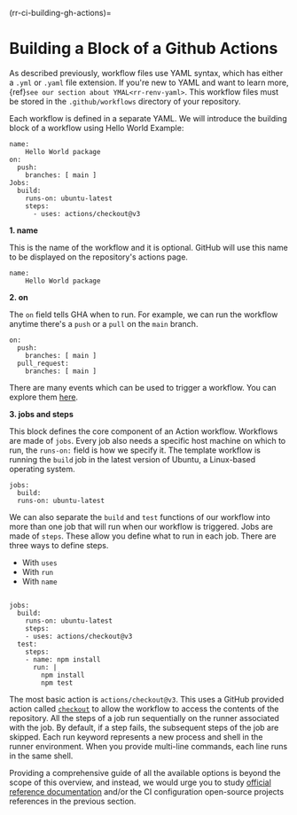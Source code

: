 (rr-ci-building-gh-actions)=
# Building a Block of a Github Actions

As described previously, workflow files use YAML syntax, which has either a `.yml` or `.yaml` file extension.
If you're new to YAML and want to learn more, {ref}`see our section about YMAL<rr-renv-yaml>`.
This workflow files must be stored in the `.github/workflows` directory of your repository.

Each workflow is defined in a separate YAML. We will introduce the building block of a workflow using Hello World Example:

```
name:
    Hello World package
on:
  push:
    branches: [ main ]
Jobs:
  build:
    runs-on: ubuntu-latest
    steps:
      - uses: actions/checkout@v3
```

**1. name**

This is the name of the workflow and it is optional. GitHub will use this name to be displayed on the repository's actions page.
```
name:
    Hello World package
```

**2. on**

The `on` field tells GHA when to run. For example, we can run the workflow anytime there's a `push` or a `pull` on the `main` branch.
```
on:
  push:
    branches: [ main ]
  pull_request:
    branches: [ main ]
```
There are many events which can be used to trigger a workflow. You can explore them [here](https://docs.github.com/en/free-pro-team@latest/actions/reference/workflow-syntax-for-github-actions).

**3. jobs and steps**

This block defines the core component of an Action workflow. Workflows are made of `jobs`.
Every job also needs a specific host machine on which to run, the `runs-on:` field is how we specify it.
The template workflow is running the `build` job in the latest version of Ubuntu, a Linux-based operating system.

```
jobs:
  build:
  runs-on: ubuntu-latest
```

We can also separate the `build` and `test` functions of our workflow into more than one job that will run when our workflow is triggered. Jobs are made of `steps`.
These allow you define what to run in each job.
There are three ways to define steps.

- With `uses`
- With `run`
- With `name`

```

jobs:
  build:
    runs-on: ubuntu-latest
    steps:
    - uses: actions/checkout@v3
  test:
    steps:
    - name: npm install
      run: |
        npm install
        npm test
```

The most basic action is `actions/checkout@v3`.
This uses a GitHub provided action called [`checkout`](https://github.com/actions/checkout) to allow the workflow to access the contents of the repository.
All the steps of a job run sequentially on the runner associated with the job.
By default, if a step fails, the subsequent steps of the job are skipped. Each run keyword represents a new process and shell in the runner environment.
When you provide multi-line commands, each line runs in the same shell.

Providing a comprehensive guide of all the available options is beyond the scope of this overview, and instead, we would urge you to study [official reference documentation](https://docs.github.com/en/actions/reference/workflow-syntax-for-github-actions) and/or the CI configuration open-source projects references in the previous section.
